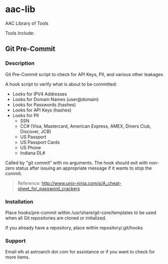 # aac-lib
AAC Library of Tools

Tools Include:

## Git Pre-Commit

### Description
Git Pre-Commit script to check for API Keys, PII, and various other
leakages

A hook script to verify what is about to be committed:

- Looks for IPV4 Addresses
- Looks for Domain Names (user@domain)
- Looks for Passwords (hashes)
- Looks for API Keys (hashes)
- Looks for PII 
  - SSN 
  - CC# (Visa, Mastercard, American Express, AMEX, Diners Club, Discover, JCB)
  - US Passport
  - US Passport Cards
  - US Phone 
  - Indiana DL#

Called by "git commit" with no arguments.  The hook should
exit with non-zero status after issuing an appropriate message if
it wants to stop the commit.

> Reference: 
> 	http://www.unix-ninja.com/p/A_cheat-sheet_for_password_crackers

### Installation
Place hooks/pre-commit within /usr/share/git-core/templates to be used
when all Git repositories are cloned or initialized.

If you already have a repository, place within repository/.git/hooks

### Support
Email elh at astroarch dot com for assistance or if you want to check
for more items.
